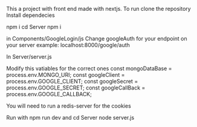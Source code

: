This a project with front end made with nextjs.
To run 
clone the repository
Install dependecies


npm i
cd Server
npm i




in Components/GoogleLogin/js
Change googleAuth for your endpoint on your server
example: localhost:8000/google/auth




In Server/server.js



Modify this vatiables for the correct ones
const mongoDataBase = process.env.MONGO_URI;
const googleClient = process.env.GOOGLE_CLIENT;
const googleSecret = process.env.GOOGLE_SECRET;
const googleCallBack = process.env.GOOGLE_CALLBACK;


You will need to run a redis-server for the cookies

Run with 
npm run dev
and
cd Server
node server.js
